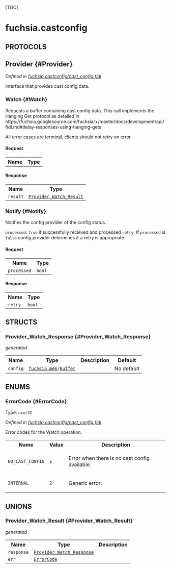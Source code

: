 [TOC]

# fuchsia.castconfig


## **PROTOCOLS**

## Provider {#Provider}
*Defined in [fuchsia.castconfig/cast_config.fidl](https://fuchsia.googlesource.com/fuchsia/+/master/sdk/fidl/fuchsia.castconfig/cast_config.fidl#19)*

<p>Interface that provides cast config data.</p>

### Watch {#Watch}

<p>Requests a buffer containing cast config data.
This call implements the Hanging Get protocol as detailed in
https://fuchsia.googlesource.com/fuchsia/+/master/docs/development/api/fidl.md#delay-responses-using-hanging-gets</p>
<p>All error cases are terminal, clients should not retry on error.</p>

#### Request
<table>
    <tr><th>Name</th><th>Type</th></tr>
    </table>


#### Response
<table>
    <tr><th>Name</th><th>Type</th></tr>
    <tr>
            <td><code>result</code></td>
            <td>
                <code><a class='link' href='#Provider_Watch_Result'>Provider_Watch_Result</a></code>
            </td>
        </tr></table>

### Notify {#Notify}

<p>Notifies the config provider of the config status.</p>
<p><code>processed</code>: <code>true</code> if successfully recieved and processed
<code>retry</code>: If <code>processed</code> is <code>false</code> config provider determines if a retry
is appropriate.</p>

#### Request
<table>
    <tr><th>Name</th><th>Type</th></tr>
    <tr>
            <td><code>processed</code></td>
            <td>
                <code>bool</code>
            </td>
        </tr></table>


#### Response
<table>
    <tr><th>Name</th><th>Type</th></tr>
    <tr>
            <td><code>retry</code></td>
            <td>
                <code>bool</code>
            </td>
        </tr></table>



## **STRUCTS**

### Provider_Watch_Response {#Provider_Watch_Response}
*generated*





<table>
    <tr><th>Name</th><th>Type</th><th>Description</th><th>Default</th></tr><tr>
            <td><code>config</code></td>
            <td>
                <code><a class='link' href='../fuchsia.mem/'>fuchsia.mem</a>/<a class='link' href='../fuchsia.mem/#Buffer'>Buffer</a></code>
            </td>
            <td></td>
            <td>No default</td>
        </tr>
</table>



## **ENUMS**

### ErrorCode {#ErrorCode}
Type: <code>uint32</code>

*Defined in [fuchsia.castconfig/cast_config.fidl](https://fuchsia.googlesource.com/fuchsia/+/master/sdk/fidl/fuchsia.castconfig/cast_config.fidl#10)*

<p>Error codes for the Watch operation.</p>


<table>
    <tr><th>Name</th><th>Value</th><th>Description</th></tr><tr>
            <td><code>NO_CAST_CONFIG</code></td>
            <td><code>1</code></td>
            <td><p>Error when there is no cast config available.</p>
</td>
        </tr><tr>
            <td><code>INTERNAL</code></td>
            <td><code>2</code></td>
            <td><p>Generic error.</p>
</td>
        </tr></table>





## **UNIONS**

### Provider_Watch_Result {#Provider_Watch_Result}
*generated*


<table>
    <tr><th>Name</th><th>Type</th><th>Description</th></tr><tr>
            <td><code>response</code></td>
            <td>
                <code><a class='link' href='#Provider_Watch_Response'>Provider_Watch_Response</a></code>
            </td>
            <td></td>
        </tr><tr>
            <td><code>err</code></td>
            <td>
                <code><a class='link' href='#ErrorCode'>ErrorCode</a></code>
            </td>
            <td></td>
        </tr></table>







